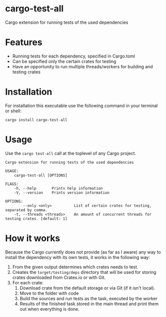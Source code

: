 # cargo-test-all
Cargo extension for running tests of the used dependencies

# Features
- Running tests for each dependency, specified in Cargo.toml
- Can be specified only the certain crates for testing
- Have an opportunity to run multiple threads/workers for building and testing crates

# Installation
For installation this executable use the following command in your terminal or shell:
```
cargo install cargo-test-all
```

# Usage
Use the `cargo test-all` call at the toplevel of any Cargo project.

```
Cargo extension for running tests of the used dependencies

USAGE:
    cargo-test-all [OPTIONS]

FLAGS:
    -h, --help       Prints help information
    -V, --version    Prints version information

OPTIONS:
        --only <only>          List of certain crates for testing, separated by comma.
    -t, --threads <threads>    An amount of concurrent threads for testing crates. [default: 1]
```

# How it works
Because the Cargo currently does not provide (as far as I aware) any way to install the dependency with its own tests, it works in the following way:
1) From the given output determines which crates needs to test.
2) Creates the `target/testing/deps` directory that will be used for storing crates downloaded from Crates.io or with Git.
3) For each crate:
    1) Download crate from the default storage or via Git (if it isn't local).
    2) Move to the folder with code
    3) Build the sources and run tests as the task, executed by the worker
    4) Results of the finished task stored in the main thread and print them out when everything is done.
